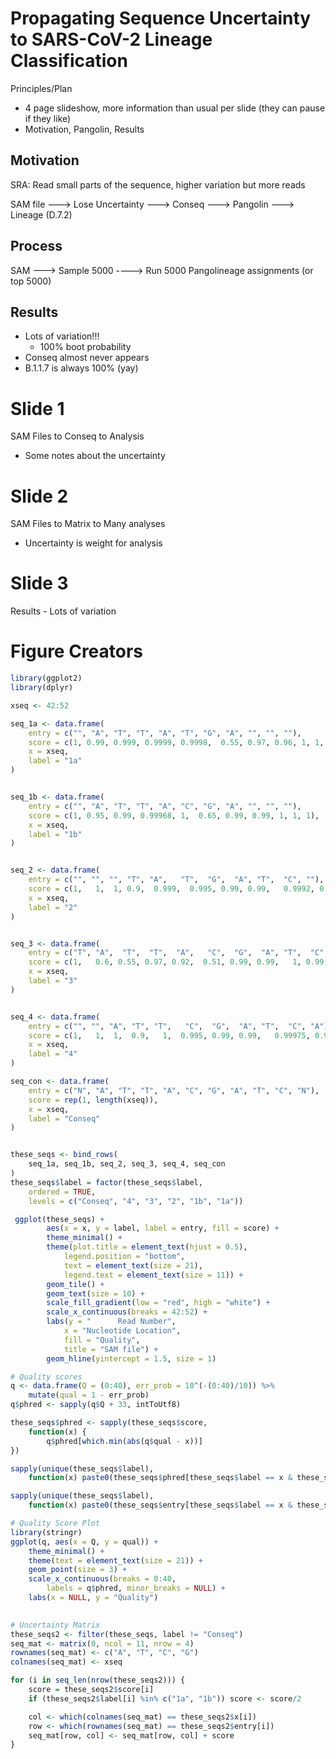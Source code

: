 # Propagating Sequence Uncertainty to SARS-CoV-2 Lineage Classification

Principles/Plan
- 4 page slideshow, more information than usual per slide (they can pause if they like)
- Motivation, Pangolin, Results


## Motivation

SRA: Read small parts of the sequence, higher variation but more reads

SAM file ---> Lose Uncertainty ---> Conseq ---> Pangolin ---> Lineage (D.7.2)

## Process

SAM ---> Sample 5000 ----> Run 5000 Pangolineage assignments
        (or top 5000)

## Results

- Lots of variation!!!
    - 100% boot probability
- Conseq almost never appears
- B.1.1.7 is always 100% (yay)




# Slide 1

SAM Files to Conseq to Analysis

- Some notes about the uncertainty



# Slide 2

SAM Files to Matrix to Many analyses

- Uncertainty is weight for analysis



# Slide 3 

Results - Lots of variation






# Figure Creators

```r
library(ggplot2)
library(dplyr)

xseq <- 42:52

seq_1a <- data.frame(
    entry = c("", "A", "T", "T", "A", "T", "G", "A", "", "", ""),
    score = c(1, 0.99, 0.999, 0.9999, 0.9998,  0.55, 0.97, 0.96, 1, 1, 1),
    x = xseq,
    label = "1a"
)


seq_1b <- data.frame(
    entry = c("", "A", "T", "T", "A", "C", "G", "A", "", "", ""),
    score = c(1, 0.95, 0.99, 0.99968, 1,  0.65, 0.99, 0.99, 1, 1, 1),
    x = xseq,
    label = "1b"
)


seq_2 <- data.frame(
    entry = c("", "", "", "T", "A",   "T",  "G",  "A", "T",  "C", ""),
    score = c(1,   1,  1, 0.9,  0.999,  0.995, 0.99, 0.99,   0.9992, 0.99,  1),
    x = xseq,
    label = "2"
)


seq_3 <- data.frame(
    entry = c("T", "A",  "T",  "T",  "A",   "C",  "G",  "A", "T",  "C", ""),
    score = c(1,   0.6, 0.55, 0.97, 0.92,  0.51, 0.99, 0.99,   1, 0.99,  1),
    x = xseq,
    label = "3"
)


seq_4 <- data.frame(
    entry = c("", "", "A", "T", "T",   "C",  "G",  "A", "T",  "C", "A"),
    score = c(1,   1,  1,  0.9,   1,  0.995, 0.99, 0.99,   0.99975, 0.99,  1),
    x = xseq,
    label = "4"
)

seq_con <- data.frame(
    entry = c("N", "A", "T", "T", "A", "C", "G", "A", "T", "C", "N"),
    score = rep(1, length(xseq)),
    x = xseq,
    label = "Conseq"
)


these_seqs <- bind_rows(
    seq_1a, seq_1b, seq_2, seq_3, seq_4, seq_con
)
these_seqs$label = factor(these_seqs$label, 
    ordered = TRUE, 
    levels = c("Conseq", "4", "3", "2", "1b", "1a"))

 ggplot(these_seqs) + 
        aes(x = x, y = label, label = entry, fill = score) +  
        theme_minimal() +  
        theme(plot.title = element_text(hjust = 0.5),  
            legend.position = "bottom", 
            text = element_text(size = 21), 
            legend.text = element_text(size = 11)) +  
        geom_tile() + 
        geom_text(size = 10) +  
        scale_fill_gradient(low = "red", high = "white") + 
        scale_x_continuous(breaks = 42:52) + 
        labs(y = "      Read Number", 
            x = "Nucleotide Location",  
            fill = "Quality", 
            title = "SAM file") + 
        geom_hline(yintercept = 1.5, size = 1)  
```

```r
# Quality scores
q <- data.frame(Q = (0:40), err_prob = 10^(-(0:40)/10)) %>%
    mutate(qual = 1 - err_prob)
q$phred <- sapply(q$Q + 33, intToUtf8)

these_seqs$phred <- sapply(these_seqs$score, 
    function(x) {
        q$phred[which.min(abs(q$qual - x))]
})

sapply(unique(these_seqs$label), 
    function(x) paste0(these_seqs$phred[these_seqs$label == x & these_seqs$entry != ""], collapse = ""))

sapply(unique(these_seqs$label), 
    function(x) paste0(these_seqs$entry[these_seqs$label == x & these_seqs$entry != ""], collapse = ""))

```

```r
# Quality Score Plot
library(stringr)
ggplot(q, aes(x = Q, y = qual)) +  
    theme_minimal() + 
    theme(text = element_text(size = 21)) + 
    geom_point(size = 3) + 
    scale_x_continuous(breaks = 0:40, 
        labels = q$phred, minor_breaks = NULL) +
    labs(x = NULL, y = "Quality")
  
```

```r
# Uncertainty Matrix
these_seqs2 <- filter(these_seqs, label != "Conseq")
seq_mat <- matrix(0, ncol = 11, nrow = 4)
rownames(seq_mat) <- c("A", "T", "C", "G")
colnames(seq_mat) <- xseq

for (i in seq_len(nrow(these_seqs2))) {
    score = these_seqs2$score[i]
    if (these_seqs2$label[i] %in% c("1a", "1b")) score <- score/2

    col <- which(colnames(seq_mat) == these_seqs2$x[i])
    row <- which(rownames(seq_mat) == these_seqs2$entry[i])
    seq_mat[row, col] <- seq_mat[row, col] + score
}

```




